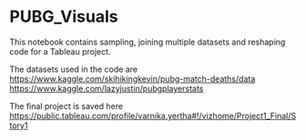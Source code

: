 # PUBG_Visuals
This notebook contains sampling, joining multiple datasets and reshaping code for a Tableau project. 

The datasets used in the code are https://www.kaggle.com/skihikingkevin/pubg-match-deaths/data
https://www.kaggle.com/lazyjustin/pubgplayerstats

The final project is saved here https://public.tableau.com/profile/varnika.yertha#!/vizhome/Project1_Final/Story1

